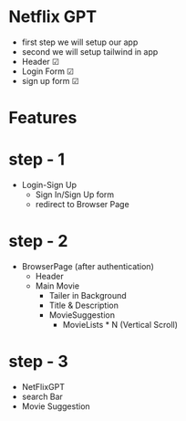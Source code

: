 # Netflix GPT
- first step we will setup our app
- second we will setup tailwind in app
- Header ☑
- Login Form ☑
- sign up form ☑

# Features
# step - 1
- Login-Sign Up 
  - Sign In/Sign Up form
  - redirect to Browser Page

# step - 2
- BrowserPage (after authentication)
   - Header
   - Main Movie
     - Tailer in Background
     - Title & Description
     - MovieSuggestion
       - MovieLists * N (Vertical Scroll)

# step - 3

- NetFlixGPT
 - search Bar
 - Movie Suggestion